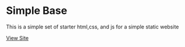 # Simple Base
This is a simple set of starter html,css, and js for a simple static website 

[View Site](https://apalilio.github.io/simplebase)